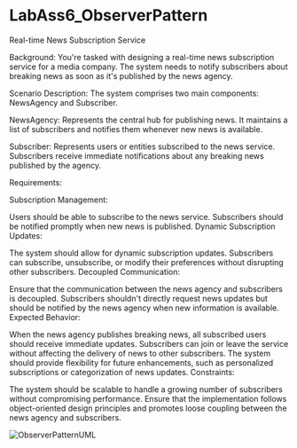 # LabAss6_ObserverPattern
Real-time News Subscription Service

Background: You're tasked with designing a real-time news subscription service for a media company. The system needs to notify subscribers about breaking news as soon as it's published by the news agency.

Scenario Description: The system comprises two main components: NewsAgency and Subscriber.

NewsAgency: Represents the central hub for publishing news. It maintains a list of subscribers and notifies them whenever new news is available.

Subscriber: Represents users or entities subscribed to the news service. Subscribers receive immediate notifications about any breaking news published by the agency.

Requirements:

Subscription Management:

Users should be able to subscribe to the news service.
Subscribers should be notified promptly when new news is published.
Dynamic Subscription Updates:

The system should allow for dynamic subscription updates. Subscribers can subscribe, unsubscribe, or modify their preferences without disrupting other subscribers.
Decoupled Communication:

Ensure that the communication between the news agency and subscribers is decoupled. Subscribers shouldn't directly request news updates but should be notified by the news agency when new information is available.
Expected Behavior:

When the news agency publishes breaking news, all subscribed users should receive immediate updates.
Subscribers can join or leave the service without affecting the delivery of news to other subscribers.
The system should provide flexibility for future enhancements, such as personalized subscriptions or categorization of news updates.
Constraints:

The system should be scalable to handle a growing number of subscribers without compromising performance.
Ensure that the implementation follows object-oriented design principles and promotes loose coupling between the news agency and subscribers.

![ObserverPatternUML](https://github.com/user-attachments/assets/cb0012f6-19b2-418f-b0de-14e8be60782f)
